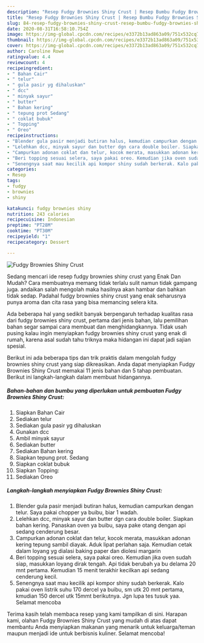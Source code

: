 ```yaml
---
description: "Resep Fudgy Brownies Shiny Crust | Resep Bumbu Fudgy Brownies Shiny Crust Yang Sedap"
title: "Resep Fudgy Brownies Shiny Crust | Resep Bumbu Fudgy Brownies Shiny Crust Yang Sedap"
slug: 84-resep-fudgy-brownies-shiny-crust-resep-bumbu-fudgy-brownies-shiny-crust-yang-sedap
date: 2020-08-31T16:58:10.754Z
image: https://img-global.cpcdn.com/recipes/e3372b13ad863a09/751x532cq70/fudgy-brownies-shiny-crust-foto-resep-utama.jpg
thumbnail: https://img-global.cpcdn.com/recipes/e3372b13ad863a09/751x532cq70/fudgy-brownies-shiny-crust-foto-resep-utama.jpg
cover: https://img-global.cpcdn.com/recipes/e3372b13ad863a09/751x532cq70/fudgy-brownies-shiny-crust-foto-resep-utama.jpg
author: Caroline Rowe
ratingvalue: 4.4
reviewcount: 4
recipeingredient:
- " Bahan Cair"
- " telur"
- " gula pasir yg dihaluskan"
- " dcc"
- " minyak sayur"
- " butter"
- " Bahan kering"
- " tepung prot Sedang"
- " coklat bubuk"
- " Topping"
- " Oreo"
recipeinstructions:
- "Blender gula pasir menjadi butiran halus, kemudian campurkan dengan telur. Saya pakai chopper ya buibu, biar 1 wadah."
- "Lelehkan dcc, minyak sayur dan butter dgn cara double boiler. Siapkan bahan kering. Panaskan oven ya buibu, saya pake otang dengan api sedang cenderung besar."
- "Campurkan adonan coklat dan telur, kocok merata, masukkan adonan kering tepung sambil diayak. Aduk lipat perlahan saja. Kemudian cetak dalam loyang yg dialasi baking paper dan diolesi margarin"
- "Beri topping sesuai selera, saya pakai oreo. Kemudian jika oven sudah siap, masukkan loyang dirak tengah. Api tidak berubah ya bu delama 20 mnt pertama. Kemudian 15 menit terakhir kecilkan api sedang cenderung kecil."
- "Senengnya saat mau kecilik api kompor shiny sudah berkerak. Kalo pakai oven listrik suhu 170 dercel ya buibu, sm utk 20 mnt pertama, kmudian 150 dercel utk 15mmt berikutnya. Jgn lupa tes tusuk yaa. Selamat mencoba"
categories:
- Resep
tags:
- fudgy
- brownies
- shiny

katakunci: fudgy brownies shiny 
nutrition: 243 calories
recipecuisine: Indonesian
preptime: "PT28M"
cooktime: "PT30M"
recipeyield: "1"
recipecategory: Dessert

---
```



![Fudgy Brownies Shiny Crust](https://img-global.cpcdn.com/recipes/e3372b13ad863a09/751x532cq70/fudgy-brownies-shiny-crust-foto-resep-utama.jpg)

Sedang mencari ide resep fudgy brownies shiny crust yang Enak Dan Mudah? Cara membuatnya memang tidak terlalu sulit namun tidak gampang juga. andaikan salah mengolah maka hasilnya akan hambar dan bahkan tidak sedap. Padahal fudgy brownies shiny crust yang enak seharusnya punya aroma dan cita rasa yang bisa memancing selera kita.



Ada beberapa hal yang sedikit banyak berpengaruh terhadap kualitas rasa dari fudgy brownies shiny crust, pertama dari jenis bahan, lalu pemilihan bahan segar sampai cara membuat dan menghidangkannya. Tidak usah pusing kalau ingin menyiapkan fudgy brownies shiny crust yang enak di rumah, karena asal sudah tahu triknya maka hidangan ini dapat jadi sajian spesial.


Berikut ini ada beberapa tips dan trik praktis dalam mengolah fudgy brownies shiny crust yang siap dikreasikan. Anda dapat menyiapkan Fudgy Brownies Shiny Crust memakai 11 jenis bahan dan 5 tahap pembuatan. Berikut ini langkah-langkah dalam membuat hidangannya.

<!--inarticleads1-->

##### Bahan-bahan dan bumbu yang diperlukan untuk pembuatan Fudgy Brownies Shiny Crust:

1. Siapkan  Bahan Cair
1. Sediakan  telur
1. Sediakan  gula pasir yg dihaluskan
1. Gunakan  dcc
1. Ambil  minyak sayur
1. Sediakan  butter
1. Sediakan  Bahan kering
1. Siapkan  tepung prot. Sedang
1. Siapkan  coklat bubuk
1. Siapkan  Topping:
1. Sediakan  Oreo




<!--inarticleads2-->

##### Langkah-langkah menyiapkan Fudgy Brownies Shiny Crust:

1. Blender gula pasir menjadi butiran halus, kemudian campurkan dengan telur. Saya pakai chopper ya buibu, biar 1 wadah.
1. Lelehkan dcc, minyak sayur dan butter dgn cara double boiler. Siapkan bahan kering. Panaskan oven ya buibu, saya pake otang dengan api sedang cenderung besar.
1. Campurkan adonan coklat dan telur, kocok merata, masukkan adonan kering tepung sambil diayak. Aduk lipat perlahan saja. Kemudian cetak dalam loyang yg dialasi baking paper dan diolesi margarin
1. Beri topping sesuai selera, saya pakai oreo. Kemudian jika oven sudah siap, masukkan loyang dirak tengah. Api tidak berubah ya bu delama 20 mnt pertama. Kemudian 15 menit terakhir kecilkan api sedang cenderung kecil.
1. Senengnya saat mau kecilik api kompor shiny sudah berkerak. Kalo pakai oven listrik suhu 170 dercel ya buibu, sm utk 20 mnt pertama, kmudian 150 dercel utk 15mmt berikutnya. Jgn lupa tes tusuk yaa. Selamat mencoba




Terima kasih telah membaca resep yang kami tampilkan di sini. Harapan kami, olahan Fudgy Brownies Shiny Crust yang mudah di atas dapat membantu Anda menyiapkan makanan yang menarik untuk keluarga/teman maupun menjadi ide untuk berbisnis kuliner. Selamat mencoba!
